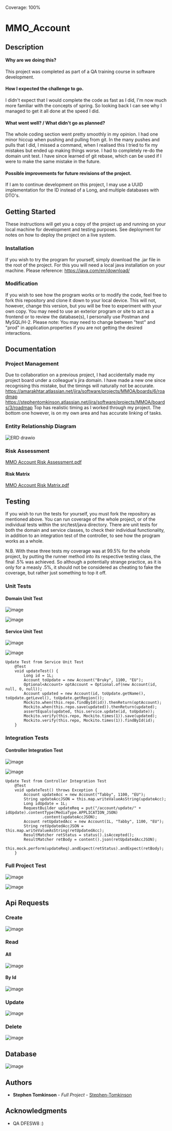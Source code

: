 Coverage: 100%

# MMO_Account

## Description

#### Why are we doing this?
This project was completed as part of a QA training course in software development. 
#### How I expected the challenge to go.
I didn't expect that I would complete the code as fast as I did, I'm now much more familiar with the concepts of spring. So looking back I can see why I managed to get it all done at the speed I did.
#### What went well? / What didn't go as planned?
The whole coding section went pretty smoothly in my opinion. I had one minor hiccup when pushing and pulling from git. In the many pushes and pulls that I did, I missed a command, when I realised this I tried to fix my mistakes but ended up making things worse. I had to completely re-do the domain unit test. I have since learned of git rebase, which can be used if I were to make the same mistake in the future.
#### Possible improvements for future revisions of the project.
If I am to continue development on this project, I may use a UUID implementation for the ID instead of a Long, and multiple databases with DTO's.


## Getting Started

These instructions will get you a copy of the project up and running on your local machine for development and testing purposes. See deployment for notes on how to deploy the project on a live system.

### Installation

If you wish to try the program for yourself, simply download the .jar file in the root of the project.
For this you will need a local java installation on your machine.
Please reference: https://java.com/en/download/

### Modification

If you wish to see how the program works or to modify the code, feel free to fork this repository and clone it down to your local device.
This will not, however, change this version, but you will be free to experiment with your own copy.
You may need to use an exterior program or site to act as a frontend or to review the database(s), I personally use Postman and MySQL/H-2.
Please note: You may need to change between "test" and "prod" in application.properties if you are not getting the desired interactions.

## Documentation

### Project Management

Due to collaboration on a previous project, I had accidentally made my project board under a colleague's jira domain.
I have made a new one since recognising this mistake, but the timings will naturally not be accurate.
https://amarakhtar.atlassian.net/jira/software/projects/MMOA/boards/6/roadmap
https://stephentomkinson.atlassian.net/jira/software/projects/MMOA/boards/3/roadmap
Top has realistic timing as I worked through my project.
The bottom one however, is on my own area and has accurate linking of tasks.

### Entity Relationship Diagram

![ERD drawio](https://user-images.githubusercontent.com/95347199/153428781-605cf9dd-a14d-4b93-bd49-1962efc5b155.png)


### Risk Assessment

[MMO Account Risk Assessment.pdf](https://github.com/Stephen-Tomkinson/MMO_Account/files/8047611/MMO.Account.Risk.Assessment.pdf)

#### Risk Matrix

[MMO Account Risk Matrix.pdf](https://github.com/Stephen-Tomkinson/MMO_Account/files/8048145/MMO.Account.Risk.Matrix.pdf)

## Testing

If you wish to run the tests for yourself, you must fork the repository as mentioned above. You can run coverage of the whole project, or of the individual tests within the src/test/java directory. There are unit tests for both the domain and service classes, to check their individual functionality, in addition to an integration test of the controller, to see how the program works as a whole.

N.B. With these three tests my coverage was at 99.5% for the whole project, by putting the runner method into its respective testing class, the final .5% was achieved. So although a potentially strange practice, as it is only for a measly .5%, it should not be considered as cheating to fake the coverage, but rather just something to top it off.

### Unit Tests 

#### Domain Unit Test

![image](https://user-images.githubusercontent.com/95347199/153433980-f9221ffe-1b53-4c32-934f-dc493a47c8af.png)

![image](https://user-images.githubusercontent.com/95347199/153434074-9172252a-6a17-49c0-bd76-c0468905971f.png)

#### Service Unit Test

![image](https://user-images.githubusercontent.com/95347199/153434355-2149149b-3d34-44b2-a988-9d136d438005.png)

![image](https://user-images.githubusercontent.com/95347199/153434396-8449edc3-3dfe-47db-a963-f767b83efe08.png)

```
Update Test from Service Unit Test
	@Test
	void updateTest() {
		Long id = 1L;
		Account toUpdate = new Account("Bruky", 1100, "EU");
		Optional<Account> optAccount = Optional.of(new Account(id, null, 0, null));
		Account updated = new Account(id, toUpdate.getName(), toUpdate.getLevel(), toUpdate.getRegion());
		Mockito.when(this.repo.findById(id)).thenReturn(optAccount);
		Mockito.when(this.repo.save(updated)).thenReturn(updated);
		assertEquals(updated, this.service.update(id, toUpdate));
		Mockito.verify(this.repo, Mockito.times(1)).save(updated);
		Mockito.verify(this.repo, Mockito.times(1)).findById(id);
	}
```

### Integration Tests 

#### Controller Integration Test

![image](https://user-images.githubusercontent.com/95347199/153436832-a44aae5f-a26e-4a1d-b782-5852a9574171.png)

![image](https://user-images.githubusercontent.com/95347199/153434740-34a37438-3b18-485e-ae3e-d270e8dd3f36.png)


```
Update Test from Controller Integration Test
	@Test
	void updateTest() throws Exception {
		Account updateAcc = new Account("Tabby", 1100, "EU");
		String updateAccJSON = this.map.writeValueAsString(updateAcc);
		Long idUpdate = 1L;
		RequestBuilder updateReq = put("/account/update/" + idUpdate).contentType(MediaType.APPLICATION_JSON)
				.content(updateAccJSON);
		Account retUpdatedAcc = new Account(1L, "Tabby", 1100, "EU");
		String retUpdatedAccJSON = this.map.writeValueAsString(retUpdatedAcc);
		ResultMatcher retStatus = status().isAccepted();
		ResultMatcher retBody = content().json(retUpdatedAccJSON);
		this.mock.perform(updateReq).andExpect(retStatus).andExpect(retBody);
	}
```

### Full Project Test

![image](https://user-images.githubusercontent.com/95347199/153437158-a7d1777f-d42f-459c-9a84-cff1fccf1394.png)

![image](https://user-images.githubusercontent.com/95347199/153437420-a46abc05-a501-4919-aae7-319a51aa1169.png)

## Api Requests

### Create

![image](https://user-images.githubusercontent.com/95347199/153453021-02495c43-a2d9-4c2e-8785-ad64418c1531.png)

### Read

#### All

![image](https://user-images.githubusercontent.com/95347199/153453306-08b4c416-e3a6-4d3e-b4bd-bd94c1827134.png)

#### By Id

![image](https://user-images.githubusercontent.com/95347199/153453394-daf9d70d-98a1-4530-8344-ded86741da39.png)

### Update

![image](https://user-images.githubusercontent.com/95347199/153453468-dcac86b4-282c-4e93-9847-4d5f36176f7d.png)

### Delete

![image](https://user-images.githubusercontent.com/95347199/153453644-08bf3b38-63f6-449e-8c15-31295456c1a7.png)

## Database

![image](https://user-images.githubusercontent.com/95347199/153452892-d4078909-f01a-481a-a63c-a5e607b34977.png)

## Authors

* **Stephen Tomkinson** - *Full Project* - [Stephen-Tomkinson](https://github.com/Stephen-Tomkinson)

## Acknowledgments

* QA DFESW8 :)
